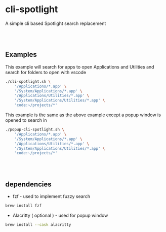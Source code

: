 # cli-spotlight
A simple cli based Spotlight search replacement


<br/><br/>

## Examples

This example will search for apps to open Applications and Utilities and search for folders to open
with vscode
``` sh
./cli-spotlight.sh \
    '/Applications/*.app' \
    '/System/Applications/*.app' \
    '/Applications/Utilities/*.app' \
    '/System/Applications/Utilities/*.app' \
    'code:~/projects/*'
```

This example is the same as the above example except a popup window is opened to search in
``` sh
./popup-cli-spotlight.sh \
    '/Applications/*.app' \
    '/System/Applications/*.app' \
    '/Applications/Utilities/*.app' \
    '/System/Applications/Utilities/*.app' \
    'code:~/projects/*'
```

<br/><br/>

## dependencies

- fzf - used to implement fuzzy search
``` sh
brew install fzf
```


- Alacritty ( optional ) - used for popup window
``` sh
brew install --cask alacritty
```